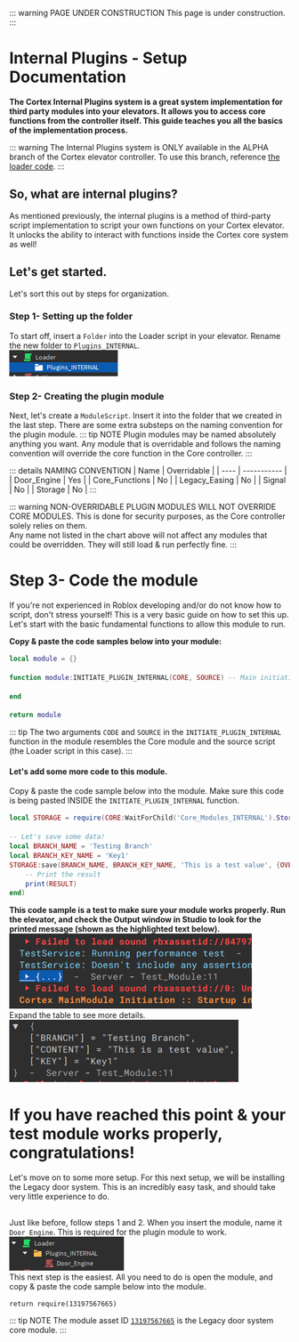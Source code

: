 ::: warning PAGE UNDER CONSTRUCTION
This page is under construction.
:::

# Internal Plugins - Setup Documentation

**The Cortex Internal Plugins system is a great system implementation for third party modules into your elevators. It allows you to access core functions from the controller itself. This guide teaches you all the basics of the implementation process.**

::: warning
The Internal Plugins system is ONLY available in the ALPHA branch of the Cortex elevator controller. To use this branch, reference [the loader code](../configuration/loader.md).
:::

## So, what are internal plugins?
As mentioned previously, the internal plugins is a method of third-party script implementation to script your own functions on your Cortex elevator. It unlocks the ability to interact with functions inside the Cortex core system as well!

## Let's get started.
Let's sort this out by steps for organization.

### Step 1- Setting up the folder
To start off, insert a `Folder` into the Loader script in your elevator. Rename the new folder to `Plugins_INTERNAL`.<br>
![](./images/image_002.png)

### Step 2- Creating the plugin module
Next, let's create a `ModuleScript`. Insert it into the folder that we created in the last step.
There are some extra substeps on the naming convention for the plugin module.
::: tip NOTE
Plugin modules may be named absolutely anything you want. Any module that is overridable and follows the naming convention
will override the core function in the Core controller.
:::

::: details NAMING CONVENTION
| Name | Overridable |
| ---- | ----------- |
| Door_Engine | Yes |
| Core_Functions | No |
| Legacy_Easing | No |
| Signal | No |
| Storage | No |
:::

::: warning
NON-OVERRIDABLE PLUGIN MODULES WILL NOT OVERRIDE CORE MODULES.
This is done for security purposes, as the Core controller solely relies on them.
<br>Any name not listed in the chart above will not affect any modules that could be overridden. They will still load & run perfectly fine.
:::

# Step 3- Code the module
If you're not experienced in Roblox developing and/or do not know how to script, don't stress yourself! This is a very basic guide on how to set this up.
Let's start with the basic fundamental functions to allow this module to run.

**Copy & paste the code samples below into your module:**
```lua
local module = {}

function module:INITIATE_PLUGIN_INTERNAL(CORE, SOURCE) -- Main initiation function for this internal plugin module

end

return module
```
::: tip
The two arguments `CODE` and `SOURCE` in the `INITIATE_PLUGIN_INTERNAL` function in the module resembles the Core module and the source script (the Loader script in this case).
:::

#### Let's add some more code to this module.
Copy & paste the code sample below into the module. Make sure this code is being pasted INSIDE the `INITIATE_PLUGIN_INTERNAL` function.
```lua
local STORAGE = require(CORE:WaitForChild('Core_Modules_INTERNAL').Storage) -- Internal storage module that is stored inside the Core module

-- Let's save some data!
local BRANCH_NAME = 'Testing Branch'
local BRANCH_KEY_NAME = 'Key1'
STORAGE:save(BRANCH_NAME, BRANCH_KEY_NAME, 'This is a test value', {OVERWRITE=false}, function(RESULT)
    -- Print the result
    print(RESULT)
end)

```
**This code sample is a test to make sure your module works properly. Run the elevator, and check the Output window in Studio to look for the printed message (shown as the highlighted text below).**
![](./images/image_003.png)
<br>Expand the table to see more details.<br>
![](./images/image_004.png)

# If you have reached this point & your test module works properly, congratulations!
Let's move on to some more setup. For this next setup, we will be installing the Legacy door system. This is an incredibly easy task, and should take very little experience to do.

##
Just like before, follow steps 1 and 2. When you insert the module, name it `Door_Engine`. This is required for the plugin module to work.<br>
![](./images/image_005.png)<br>
This next step is the easiest. All you need to do is open the module, and copy & paste the code sample below into the module.
```lua:no-line-numbers
return require(13197567665)
```
::: tip NOTE
The module asset ID [`13197567665`](https://create.roblox.com/marketplace/asset/13197567665) is the Legacy door system core module.
:::